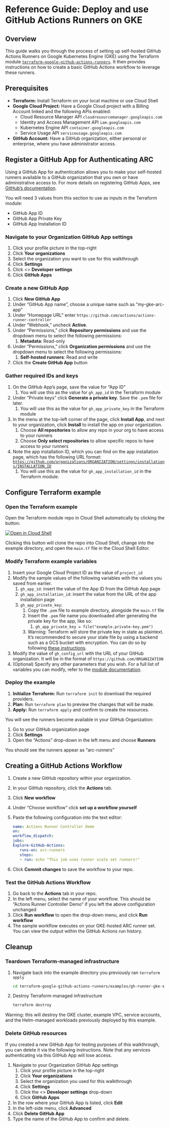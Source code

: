 # Reference Guide: Deploy and use GitHub Actions Runners on GKE

## Overview

This guide walks you through the process of setting up self-hosted GitHub Actions Runners on Google Kubernetes Engine (GKE) using the Terraform module [`terraform-google-github-actions-runners`](https://github.com/terraform-google-modules/terraform-google-github-actions-runners). It then provides instructions on how to create a basic GitHub Actions workflow to leverage these runners.

## Prerequisites

*   **Terraform:** Install Terraform on your local machine or use Cloud Shell  
*   **Google Cloud Project:** Have a Google Cloud project with a Billing Account linked and the following APIs enabled:  
    *   Cloud Resource Manager API `cloudresourcemanager.googleapis.com`  
    *   Identity and Access Management API `iam.googleapis.com`  
    *   Kubernetes Engine API `container.googleapis.com`  
    *   Service Usage API `serviceusage.googleapis.com`  
*   **GitHub Account:** Have a GitHub organization, either personal or enterprise, where you have administrator access.

## Register a GitHub App for Authenticating ARC

Using a GitHub App for authentication allows you to make your self-hosted runners available to a GitHub organization that you own or have administrative access to. For more details on registering GitHub Apps, see [GitHub’s documentation](https://docs.github.com/en/apps/creating-github-apps/registering-a-github-app/registering-a-github-app).

You will need 3 values from this section to use as inputs in the Terraform module:

*   GitHub App ID  
*   GitHub App Private Key  
*   GitHub App Installation ID

### Navigate to your Organization GitHub App settings

1.  Click your profile picture in the top-right  
2.  Click **Your organizations**  
3.  Select the organization you want to use for this walkthrough  
4.  Click **Settings**  
5.  Click \<\> **Developer settings**  
6.  Click **GitHub Apps**

### Create a new GitHub App

1.  Click **New GitHub App**
2.  Under “GitHub App name”, choose a unique name such as “my-gke-arc-app”
3.  Under “Homepage URL” enter `https://github.com/actions/actions-runner-controller`
4.  Under “Webhook,” uncheck **Active**.  
5.  Under “Permissions,” click **Repository permissions** and use the dropdown menu to select the following permissions:
    1.  **Metadata**: Read-only
6.  Under “Permissions,” click **Organization permissions** and use the dropdown menu to select the following permissions:
    1.  **Self-hosted runners**: Read and write
7.  Click the **Create GitHub App** button

### Gather required IDs and keys

1.  On the GitHub App’s page, save the value for “App ID”
    1.  You will use this as the value for `gh_app_id` in the Terraform module
2.  Under “Private keys” click **Generate a private key**. Save the `.pem` file for later.
    1.  You will use this as the value for `gh_app_private_key` in the Terraform module
3.  In the menu at the top-left corner of the page, click **Install App**, and next to your organization, click **Install** to install the app on your organization.
    1.  Choose **All repositories** to allow any repo in your org to have access to your runners
    2.  Choose **Only select repositories** to allow specific repos to have access to your runners
4.  Note the app installation ID, which you can find on the app installation page, which has the following URL format: [`https://github.com/organizations/ORGANIZATION/settings/installations/INSTALLATION_ID`](https://github.com/organizations/ORGANIZATION/settings/installations/INSTALLATION_ID)
    1.  You will use this as the value for `gh_app_installation_id` in the Terraform module.

## Configure Terraform example

### Open the Terraform example

Open the Terraform module repo in Cloud Shell automatically by clicking the button:

[![Open in Cloud Shell](https://gstatic.com/cloudssh/images/open-btn.svg)](https://shell.cloud.google.com/cloudshell/editor?cloudshell_git_repo=https%3A%2F%2Fgithub.com%2Fterraform-google-modules%2Fterraform-google-github-actions-runners&cloudshell_git_branch=master&cloudshell_open_in_editor=examples%2Fgh-runner-gke-simple%2Fmain.tf&cloudshell_workspace=examples%2Fgh-runner-gke-simple)

Clicking this button will clone the repo into Cloud Shell, change into the example directory, and open the `main.tf` file in the Cloud Shell Editor.

### Modify Terraform example variables

1.  Insert your Google Cloud Project ID as the value of `project_id`
2.  Modify the sample values of the following variables with the values you saved from earlier.
    1.  `gh_app_id`: insert the value of the App ID from the GitHub App page
    2.  `gh_app_installation_id`: insert the value from the URL of the app installation page
    3.  `gh_app_private_key`:
        1.  Copy the `.pem` file to example directory, alongside the `main.tf` file
        2.  Insert the `.pem` file name you downloaded after generating the private key for the app, like so:
            1.  `gh_app_private_key = file("example.private-key.pem")`
        3.  Warning: Terraform will store the private key in state as plaintext. It’s recommended to secure your state file by using a backend such as a GCS bucket with encryption. You can do so by following [these instructions](https://cloud.google.com/docs/terraform/best-practices/security).
3.  Modify the value of `gh_config_url` with the URL of your GitHub organization. It will be in the format of `https://github.com/ORGANIZATION`
4.  (Optional) Specify any other parameters that you wish. For a full list of variables you can modify, refer to the [module documentation](https://github.com/terraform-google-modules/terraform-google-github-actions-runners/tree/master/modules/gh-runner-gke#inputs).

### Deploy the example

1.  **Initialize Terraform:** Run `terraform init` to download the required providers.
2.  **Plan:** Run `terraform plan` to preview the changes that will be made.
3.  **Apply:** Run `terraform apply` and confirm to create the resources.

You will see the runners become available in your GitHub Organization:

1.  Go to your GitHub organization page
2.  Click **Settings**
3.  Open the “Actions” drop-down in the left menu and choose **Runners**

You should see the runners appear as “arc-runners”

## Creating a GitHub Actions Workflow

1.  Create a new GitHub repository within your organization.  
2.  In your GitHub repository, click the **Actions** tab.  
3.  Click **New workflow**  
4.  Under “Choose workflow” click **set up a workflow yourself**
5.  Paste the following configuration into the text editor:

    ```yaml
    name: Actions Runner Controller Demo
    on:
    workflow_dispatch:
    jobs:
    Explore-GitHub-Actions:
       runs-on: arc-runners
       steps:
       - run: echo "This job uses runner scale set runners!"
    ```
6.  Click **Commit changes** to save the workflow to your repo.

### Test the GitHub Actions Workflow

1.  Go back to the **Actions** tab in your repo.  
2.  In the left menu, select the name of your workflow. This should be “Actions Runner Controller Demo” if you left the above configuration unchanged  
3.  Click **Run workflow** to open the drop-down menu, and click **Run workflow**  
4.  The sample workflow executes on your GKE-hosted ARC runner set. You can view the output within the GitHub Actions run history.

## Cleanup

### Teardown Terraform-managed infrastructure

1.  Navigate back into the example directory you previously ran `terraform apply`

    ```bash
    cd terraform-google-github-actions-runners/examples/gh-runner-gke-simple/
    ```
2.  Destroy Terraform-managed infrastructure

    ```bash
    terraform destroy
    ```

Warning: this will destroy the GKE cluster, example VPC, service accounts, and the Helm-managed workloads previously deployed by this example.

### Delete GitHub resources

If you created a new GitHub App for testing purposes of this walkthrough, you can delete it via the following instructions. Note that any services authenticating via this GitHub App will lose access.

1.  Navigate to your Organization GitHub App settings  
    1.  Click your profile picture in the top-right  
    2.  Click **Your organizations**  
    3.  Select the organization you used for this walkthrough  
    4.  Click **Settings**  
    5.  Click the \<\> **Developer settings** drop-down  
    6.  Click **GitHub Apps**  
2.  In the row where your GitHub App is listed, click **Edit**  
3.  In the left-side menu, click **Advanced**  
4.  Click **Delete GitHub App**  
5.  Type the name of the GitHub App to confirm and delete.
